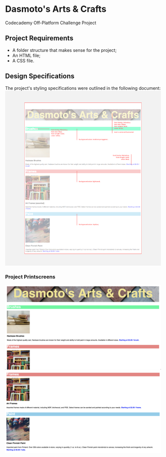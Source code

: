 # Dasmoto's Arts & Crafts

Codecademy Off-Platform Challenge Project

## Project Requirements

- A folder structure that makes sense for the project;
- An HTML file;
- A CSS file.

## Design Specifications

The project's styling specifications were outlined in the following document:
![Design specifications for the project](/assets/dasmotos-arts_redline.jpg)

### Project Printscreens

![Printscreen of the project](/assets/homepage1.png)
![Another printscreen of the project](/assets/homepage2.png)

